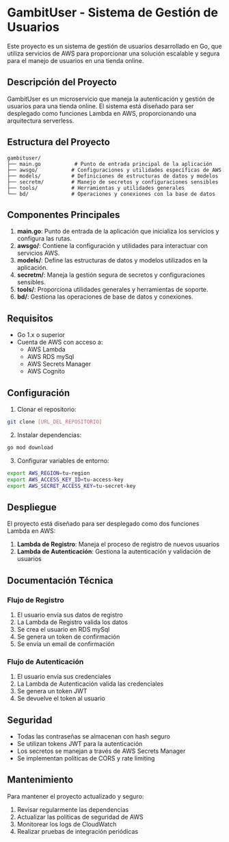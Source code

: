 # GambitUser - Sistema de Gestión de Usuarios

Este proyecto es un sistema de gestión de usuarios desarrollado en Go, que utiliza servicios de AWS para proporcionar una solución escalable y segura para el manejo de usuarios en una tienda online.

## Descripción del Proyecto

GambitUser es un microservicio que maneja la autenticación y gestión de usuarios para una tienda online. El sistema está diseñado para ser desplegado como funciones Lambda en AWS, proporcionando una arquitectura serverless.

## Estructura del Proyecto

```
gambituser/
├── main.go           # Punto de entrada principal de la aplicación
├── awsgo/           # Configuraciones y utilidades específicas de AWS
├── models/          # Definiciones de estructuras de datos y modelos
├── secretm/         # Manejo de secretos y configuraciones sensibles
├── tools/           # Herramientas y utilidades generales
└── bd/              # Operaciones y conexiones con la base de datos
```

## Componentes Principales

1. **main.go**: Punto de entrada de la aplicación que inicializa los servicios y configura las rutas.
2. **awsgo/**: Contiene la configuración y utilidades para interactuar con servicios AWS.
3. **models/**: Define las estructuras de datos y modelos utilizados en la aplicación.
4. **secretm/**: Maneja la gestión segura de secretos y configuraciones sensibles.
5. **tools/**: Proporciona utilidades generales y herramientas de soporte.
6. **bd/**: Gestiona las operaciones de base de datos y conexiones.

## Requisitos

- Go 1.x o superior
- Cuenta de AWS con acceso a:
  - AWS Lambda
  - AWS RDS mySql
  - AWS Secrets Manager
  - AWS Cognito

## Configuración

1. Clonar el repositorio:
```bash
git clone [URL_DEL_REPOSITORIO]
```

2. Instalar dependencias:
```bash
go mod download
```

3. Configurar variables de entorno:
```bash
export AWS_REGION=tu-region
export AWS_ACCESS_KEY_ID=tu-access-key
export AWS_SECRET_ACCESS_KEY=tu-secret-key
```

## Despliegue

El proyecto está diseñado para ser desplegado como dos funciones Lambda en AWS:

1. **Lambda de Registro**: Maneja el proceso de registro de nuevos usuarios
2. **Lambda de Autenticación**: Gestiona la autenticación y validación de usuarios

## Documentación Técnica

### Flujo de Registro
1. El usuario envía sus datos de registro
2. La Lambda de Registro valida los datos
3. Se crea el usuario en RDS mySql
4. Se genera un token de confirmación
5. Se envía un email de confirmación

### Flujo de Autenticación
1. El usuario envía sus credenciales
2. La Lambda de Autenticación valida las credenciales
3. Se genera un token JWT
4. Se devuelve el token al usuario

## Seguridad

- Todas las contraseñas se almacenan con hash seguro
- Se utilizan tokens JWT para la autenticación
- Los secretos se manejan a través de AWS Secrets Manager
- Se implementan políticas de CORS y rate limiting

## Mantenimiento

Para mantener el proyecto actualizado y seguro:
1. Revisar regularmente las dependencias
2. Actualizar las políticas de seguridad de AWS
3. Monitorear los logs de CloudWatch
4. Realizar pruebas de integración periódicas
